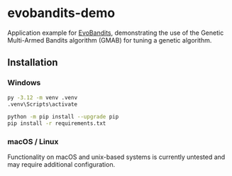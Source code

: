 # evobandits-demo

Application example for [EvoBandits](https://github.com/EvoBandits/EvoBandits), demonstrating the use of the Genetic Multi-Armed Bandits algorithm (GMAB) for tuning a genetic algorithm.

## Installation

### Windows
```sh
py -3.12 -m venv .venv
.venv\Scripts\activate

python -m pip install --upgrade pip
pip install -r requirements.txt
```

### macOS / Linux

Functionality on macOS and unix-based systems is currently untested and may require additional configuration.
